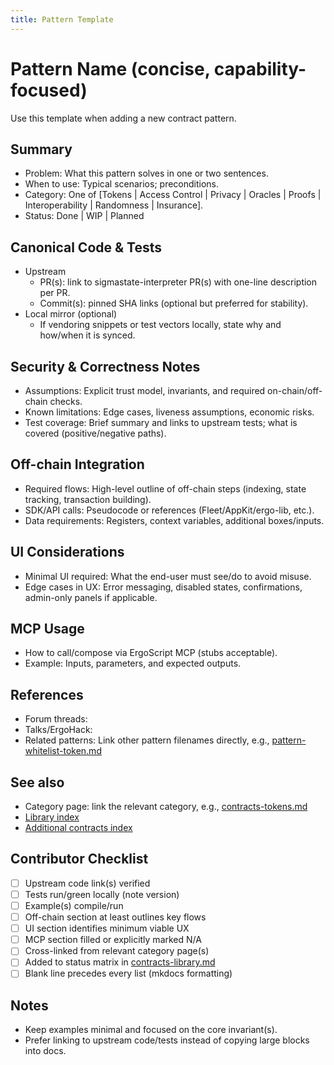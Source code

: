 ```yaml
---
title: Pattern Template
---
```


# Pattern Name (concise, capability-focused)

Use this template when adding a new contract pattern.

## Summary

- Problem: What this pattern solves in one or two sentences.
- When to use: Typical scenarios; preconditions.
- Category: One of [Tokens | Access Control | Privacy | Oracles | Proofs | Interoperability | Randomness | Insurance].
- Status: Done | WIP | Planned

## Canonical Code & Tests

- Upstream
  - PR(s): link to sigmastate-interpreter PR(s) with one-line description per PR.
  - Commit(s): pinned SHA links (optional but preferred for stability).
- Local mirror (optional)
  - If vendoring snippets or test vectors locally, state why and how/when it is synced.

## Security & Correctness Notes

- Assumptions: Explicit trust model, invariants, and required on-chain/off-chain checks.
- Known limitations: Edge cases, liveness assumptions, economic risks.
- Test coverage: Brief summary and links to upstream tests; what is covered (positive/negative paths).

## Off-chain Integration

- Required flows: High-level outline of off-chain steps (indexing, state tracking, transaction building).
- SDK/API calls: Pseudocode or references (Fleet/AppKit/ergo-lib, etc.).
- Data requirements: Registers, context variables, additional boxes/inputs.

## UI Considerations

- Minimal UI required: What the end-user must see/do to avoid misuse.
- Edge cases in UX: Error messaging, disabled states, confirmations, admin-only panels if applicable.

## MCP Usage

- How to call/compose via ErgoScript MCP (stubs acceptable).
- Example: Inputs, parameters, and expected outputs.

## References

- Forum threads:
- Talks/ErgoHack:
- Related patterns: Link other pattern filenames directly, e.g., [pattern-whitelist-token.md](pattern-whitelist-token.md)

## See also

- Category page: link the relevant category, e.g., [contracts-tokens.md](contracts-tokens.md)
- [Library index](contracts-library.md)
- [Additional contracts index](contracts.md)

## Contributor Checklist

- [ ] Upstream code link(s) verified
- [ ] Tests run/green locally (note version)
- [ ] Example(s) compile/run
- [ ] Off-chain section at least outlines key flows
- [ ] UI section identifies minimum viable UX
- [ ] MCP section filled or explicitly marked N/A
- [ ] Cross-linked from relevant category page(s)
- [ ] Added to status matrix in [contracts-library.md](contracts-library.md)
- [ ] Blank line precedes every list (mkdocs formatting)

## Notes

- Keep examples minimal and focused on the core invariant(s).
- Prefer linking to upstream code/tests instead of copying large blocks into docs.
